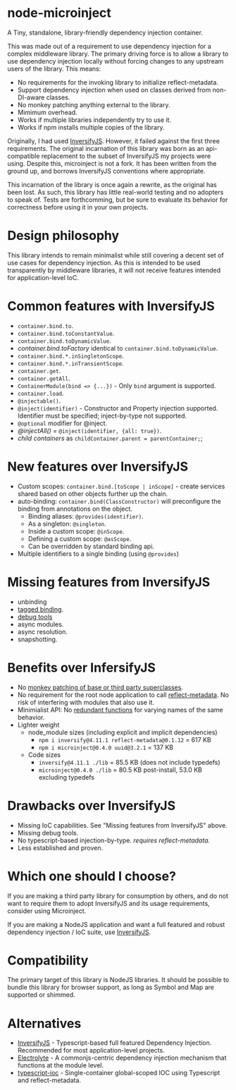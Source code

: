 # node-microinject
A Tiny, standalone, library-friendly dependency injection container.

This was made out of a requirement to use dependency injection for a complex middleware library.  The primary 
driving force is to allow a library to use dependency injection locally without forcing changes to any upstream users of the library.
This means:
- No requirements for the invoking library to initialize reflect-metadata.
- Support dependency injection when used on classes derived from non-DI-aware classes.
- No monkey patching anything external to the library.
- Mimimum overhead.
- Works if multiple libraries independently try to use it.
- Works if npm installs multiple copies of the library.

Originally, I had used [InversifyJS](https://github.com/inversify/InversifyJS).  However, it failed against the
first three requirements.  The original incarnation of this library was born as an api-compatible replacement to
the subset of InversifyJS my projects were using.
Despite this, microinject is not a fork.  It has been written from the ground up, and borrows InversifyJS conventions where appropriate.

This incarnation of the library is once again a rewrite, as the original has been lost.  As such, this library has little real-world testing
and no adopters to speak of.  Tests are forthcomming, but be sure to evaluate its behavior for correctness before using it in your own
projects.

# Design philosophy

This library intends to remain minimalist while still covering a decent set of use cases for dependency injection.
As this is intended to be used transparently by middleware libraries, it will not receive features intended for
application-level IoC.

# Common features with InversifyJS
- ```container.bind.to```.
- ```container.bind.toConstantValue```.
- ```container.bind.toDynamicValue```.
- *container.bind.toFactory* identical to ```container.bind.toDynamicValue```.
- ```container.bind.*.inSingletonScope```.
- ```container.bind.*.inTransientScope```.
- ```container.get```.
- ```container.getAll```.
- ```ContainerModule(bind => {...})``` - Only ```bind``` argument is supported.
- ```container.load```.
- ```@injectable()```.
- ```@inject(identifier)``` - Constructor and Property injection supported.  Identifier must be specified; inject-by-type not supported.
- ```@optional``` modifier for @inject.
- *@injectAll()* = ```@inject(identifier, {all: true})```.
- *child containers* as ```childContainer.parent = parentContainer;```;

# New features over InversifyJS
- Custom scopes: ```container.bind.[toScope | inScope]``` - create services shared based on other objects further up the chain.
- auto-binding: ```container.bind(ClassConstructor)``` will preconfigure the binding from annotations on the object.
    - Binding aliases: ```@provides(identifier)```.
    - As a singleton: ```@singleton```.
    - Inside a custom scope: ```@inScope```.
    - Defining a custom scope: ```@asScope```.
    - Can be overridden by standard binding api.
- Multiple identifiers to a single binding (using ```@provides```)

# Missing features from InversifyJS
- unbinding
- [tagged binding](https://github.com/inversify/InversifyJS/blob/master/wiki/tagged_bindings.md).
- [debug tools](https://github.com/inversify/inversify-chrome-devtools)
- async modules.
- async resolution.
- snapshotting.

# Benefits over InfersifyJS
- No [monkey patching of base or third party superclasses](https://github.com/inversify/InversifyJS/issues/619#issuecomment-352218311).
- No requirement for the root node application to call [reflect-metadata](https://github.com/inversify/InversifyJS/issues/737).  No risk of interfering with modules that also use it.
- Minimialist API: No [redundant functions](https://github.com/inversify/InversifyJS/issues/697) for varying names of the same behavior.
- Lighter weight
    - node_module sizes (including explicit and implicit dependencies)
        - ```npm i inversify@4.11.1 reflect-metadata@0.1.12``` = 617 KB
        - ```npm i microinject@0.4.0 uuid@3.2.1``` = 137 KB
    - Code sizes
        - ```inversify@4.11.1 ./lib``` = 85.5 KB (does not include typedefs)
        - ```microinject@0.4.0 ./lib``` = 80.5 KB post-install, 53.0 KB excluding typedefs

# Drawbacks over InversifyJS
- Missing IoC capabilities.  See "Missing features from InversifyJS" above.
- Missing debug tools.
- No typescript-based injection-by-type.  *requires reflect-metadata.*
- Less established and proven.

# Which one should I choose?

If you are making a third party library for consumption by others, and do not want to require them to adopt InversifyJS and its usage requirements, consider using Microinject.

If you are making a NodeJS application and want a full featured and robust dependency injection / IoC suite, use [InversifyJS](https://github.com/inversify/InversifyJS).

# Compatibility

The primary target of this library is NodeJS libraries.
It should be possible to bundle this library for browser support, as long as Symbol and Map are supported or shimmed.

# Alternatives
- [InversifyJS](https://github.com/inversify/InversifyJS) - Typescript-based full featured Dependency Injection.  Recommended for most application-level projects.
- [Electrolyte](https://github.com/jaredhanson/electrolyte) - A commonjs-centric dependency injection mechanism that functions at the module level.
- [typescript-ioc](https://www.npmjs.com/package/typescript-ioc) - Single-container global-scoped IOC using Typescript and reflect-metadata.
